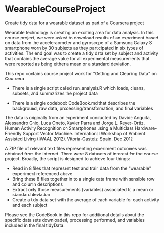 # WearableCourseProject
Create tidy data for a wearable dataset as part of a Coursera project

Wearable technology is creating an exciting area for data analysis.  In this course project, we were asked to download results of an experiment based on data from the acceleraometer and gyroscope of a Samsung Galaxy S smartphone worn by 30 subjects as they participated in six types of activities.  The end goal was to create a tidy data set by subject and activity that contains the average value for all experimental measurements that were reported as being either a mean or a standard deviation.

This repo contains course project work for "Getting and Cleaning Data" on Coursera

* There is a single script called run_analysis.R which loads, cleans, subsets, and summzrizes the project data

* There is a single codebook CodeBook.md that describes the background, raw data, processing/transformation, and final variables

The data is originally from an experiment conducted by Davide Anguita, Alessandro Ghio, Luca Oneto, Xavier Parra and Jorge L. Reyes-Ortiz. Human Activity Recognition on Smartphones using a Multiclass Hardware-Friendly Support Vector Machine.  International Workshop of Ambient Assisted Living (IWAAL 2012). Vitoria-Gasteiz, Spain. Dec 2012

A ZIP file of relevant text files representing experiment outcomes was obtained from the internet.  There were 8 datasets of interest for the course project.  Broadly, the script is designed to achieve four things:

* Read in 8 files that represent test and train data from the "wearable" experiment referenced above
* Bring these 8 files together in to a single data frame with sensible row and column descriptions
* Extract only those measurements (variables) associated to a mean or standard deviation
* Create a tidy data set with the average of each variable for each activity and each subject

Please see the CodeBook in this repo for additional details about the specific data sets downloaded, processing performed, and variables included in the final tidyData.
